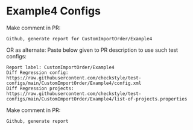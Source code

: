 # Example4 Configs
Make comment in PR:
```
Github, generate report for CustomImportOrder/Example4
```
OR as alternate:
Paste below given to PR description to use such test configs:
```
Report label: CustomImportOrder/Example4
Diff Regression config: https://raw.githubusercontent.com/checkstyle/test-configs/main/CustomImportOrder/Example4/config.xml
Diff Regression projects: https://raw.githubusercontent.com/checkstyle/test-configs/main/CustomImportOrder/Example4/list-of-projects.properties
```
Make comment in PR:
```
Github, generate report
```

